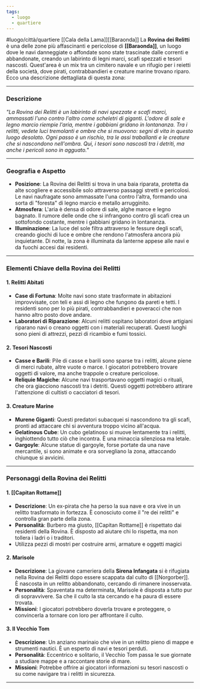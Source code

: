 ```yaml
---
tags:
  - luogo
  - quartiere
---
```


#luogo/città/quartiere [[Cala della Lama]][[Baraonda]]
La **Rovina dei Relitti** è una delle zone più affascinanti e pericolose di **[[Baraonda]]**, un luogo dove le navi danneggiate o affondate sono state trascinate dalle correnti e abbandonate, creando un labirinto di legni marci, scafi spezzati e tesori nascosti. Quest'area è un mix tra un cimitero navale e un rifugio per i reietti della società, dove pirati, contrabbandieri e creature marine trovano riparo. Ecco una descrizione dettagliata di questa zona:

---

### **Descrizione**

_"La Rovina dei Relitti è un labirinto di navi spezzate e scafi marci, ammassati l'uno contro l'altro come scheletri di giganti. L'odore di sale e legno marcio riempie l'aria, mentre i gabbiani gridano in lontananza. Tra i relitti, vedete luci tremolanti e ombre che si muovono: segni di vita in questo luogo desolato. Ogni passo è un rischio, tra le assi traballanti e le creature che si nascondono nell'ombra. Qui, i tesori sono nascosti tra i detriti, ma anche i pericoli sono in agguato."_

---

### **Geografia e Aspetto**
- **Posizione**: La Rovina dei Relitti si trova in una baia riparata, protetta da alte scogliere e accessibile solo attraverso passaggi stretti e pericolosi. Le navi naufragate sono ammassate l'una contro l'altra, formando una sorta di "foresta" di legno marcio e metallo arrugginito.
- **Atmosfera**: L'aria è densa di odore di sale, alghe marce e legno bagnato. Il rumore delle onde che si infrangono contro gli scafi crea un sottofondo costante, mentre i gabbiani gridano in lontananza.
- **Illuminazione**: La luce del sole filtra attraverso le fessure degli scafi, creando giochi di luce e ombre che rendono l'atmosfera ancora più inquietante. Di notte, la zona è illuminata da lanterne appese alle navi e da fuochi accesi dai residenti.

---

### **Elementi Chiave della Rovina dei Relitti**

#### **1. Relitti Abitati**
- **Case di Fortuna**: Molte navi sono state trasformate in abitazioni improvvisate, con teli e assi di legno che fungono da pareti e tetti. I residenti sono per lo più pirati, contrabbandieri e poveracci che non hanno altro posto dove andare.
- **Laboratori di Riparazione**: Alcuni relitti ospitano laboratori dove artigiani riparano navi o creano oggetti con i materiali recuperati. Questi luoghi sono pieni di attrezzi, pezzi di ricambio e fumi tossici.

#### **2. Tesori Nascosti**
- **Casse e Barili**: Pile di casse e barili sono sparse tra i relitti, alcune piene di merci rubate, altre vuote o marce. I giocatori potrebbero trovare oggetti di valore, ma anche trappole o creature pericolose.
- **Reliquie Magiche**: Alcune navi trasportavano oggetti magici o rituali, che ora giacciono nascosti tra i detriti. Questi oggetti potrebbero attirare l'attenzione di cultisti o cacciatori di tesori.

#### **3. Creature Marine**
- **Murene Giganti**: Questi predatori subacquei si nascondono tra gli scafi, pronti ad attaccare chi si avventura troppo vicino all'acqua.
- **Gelatinous Cube**: Un cubo gelatinoso si muove lentamente tra i relitti, inghiottendo tutto ciò che incontra. È una minaccia silenziosa ma letale.
- **Gargoyle**: Alcune statue di gargoyle, forse portate da una nave mercantile, si sono animate e ora sorvegliano la zona, attaccando chiunque si avvicini.

---

### **Personaggi della Rovina dei Relitti**

#### **1. [[Capitan Rottame]]**
- **Descrizione**: Un ex-pirata che ha perso la sua nave e ora vive in un relitto trasformato in fortezza. È conosciuto come il "re dei relitti" e controlla gran parte della zona.
- **Personalità**: Burbero ma giusto, [[Capitan Rottame]] è rispettato dai residenti della Rovina. È disposto ad aiutare chi lo rispetta, ma non tollera i ladri o i traditori.
- Utilizza pezzi di mostri per costruire armi, armature e oggetti magici

#### **2. Marisole**
- **Descrizione**: La giovane cameriera della **Sirena Infangata** si è rifugiata nella Rovina dei Relitti dopo essere scappata dal culto di [[Norgorber]]. È nascosta in un relitto abbandonato, cercando di rimanere inosservata.
- **Personalità**: Spaventata ma determinata, Marisole è disposta a tutto pur di sopravvivere. Sa che il culto la sta cercando e ha paura di essere trovata.
- **Missioni**: I giocatori potrebbero doverla trovare e proteggere, o convincerla a tornare con loro per affrontare il culto.

#### **3. Il Vecchio Tom**
- **Descrizione**: Un anziano marinaio che vive in un relitto pieno di mappe e strumenti nautici. È un esperto di navi e tesori perduti.
- **Personalità**: Eccentrico e solitario, il Vecchio Tom passa le sue giornate a studiare mappe e a raccontare storie di mare.
- **Missioni**: Potrebbe offrire ai giocatori informazioni su tesori nascosti o su come navigare tra i relitti in sicurezza.

---
